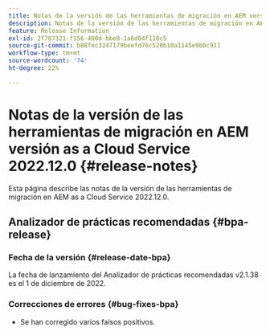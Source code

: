 ```yaml
---
title: Notas de la versión de las herramientas de migración en AEM versión as a Cloud Service 2022.12.0
description: Notas de la versión de las herramientas de migración en AEM versión as a Cloud Service 2022.12.0
feature: Release Information
exl-id: 2f787321-f156-480d-bbe8-1a6d04f110c5
source-git-commit: b88fec3247179beefd76c520b10a1145e9b0c911
workflow-type: tm+mt
source-wordcount: '74'
ht-degree: 22%

---
```


# Notas de la versión de las herramientas de migración en AEM versión as a Cloud Service 2022.12.0 {#release-notes}

Esta página describe las notas de la versión de las herramientas de migración en AEM as a Cloud Service 2022.12.0.

## Analizador de prácticas recomendadas {#bpa-release}

### Fecha de la versión {#release-date-bpa}

La fecha de lanzamiento del Analizador de prácticas recomendadas v2.1.38 es el 1 de diciembre de 2022.

### Correcciones de errores {#bug-fixes-bpa}

* Se han corregido varios falsos positivos.
